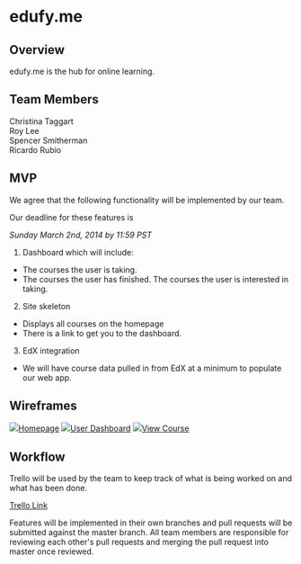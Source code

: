 # edufy.me

## Overview

edufy.me is the hub for online learning.

## Team Members

Christina Taggart  
Roy Lee  
Spencer Smitherman  
Ricardo Rubio

## MVP

We agree that the following functionality will be implemented by our team.  

Our deadline for these features is  

*Sunday March 2nd, 2014 by 11:59 PST*

1. Dashboard which will include: 
  * The courses the user is taking.
  * The courses the user has finished. The courses the user is interested in taking.

2. Site skeleton
  * Displays all courses on the homepage
  * There is a link to get you to the dashboard.

3. EdX integration
  * We will have course data pulled in from EdX at a minimum to populate our web app.
 
## Wireframes

<a target="_blank" href="http://minus.com/i/b0t2GTNIA5w9Y"><img src="http://i.minus.com/jb0t2GTNIA5w9Y.png" border="0"/>Homepage</a>
<a target="_blank" href="http://minus.com/i/6owZYjDyXI2H"><img src="http://i.minus.com/j6owZYjDyXI2H.png" border="0"/>User Dashboard</a>
<a target="_blank" href="http://minus.com/i/bexutTXZyQcaP"><img src="http://i.minus.com/jbexutTXZyQcaP.png" border="0"/>View Course</a>



## Workflow

Trello will be used by the team to keep track of what is being worked on and what
has been done.

[Trello Link](https://trello.com/b/xX59AaWG/open-course-tracker)

Features will be implemented in their own branches and pull requests will be submitted against the master branch. All team members are responsible for reviewing each other's pull requests and merging the pull request into master once reviewed.
